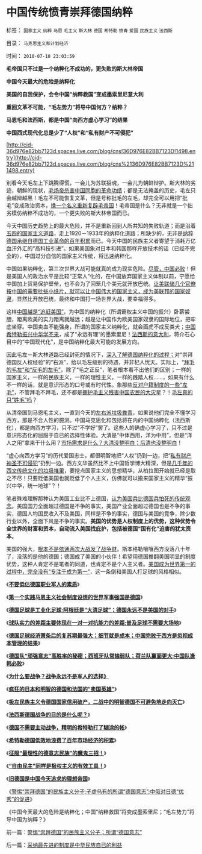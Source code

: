 # 中国传统愤青崇拜德国纳粹

标签： `国家主义` `纳粹` `马恩` `毛主义` `斯大林` `德国` `希特勒` `愤青` `爱国` `民族主义` `法西斯` 

目录： `马克思主义和计划经济`

时间： `2010-07-10 23:03:59`

**毛帝国只不过是一个纳粹化不成功的，更失败的斯大林帝国**

**中国今天最大的危险是纳粹化**

**美国的自我保护，会令中国“纳粹救国”变成墨索里尼意大利**

**重回文革不可能，“毛左势力”将导中国何方？纳粹？**

**马恩毛和法西斯，都是中国“向西方虚心学习”的结果**

**中国西式现代化总是少了“人权”和“私有财产不可侵犯”**

[http://cid-36d976e82bb7123d.spaces.live.com/blog/cns!36D976E82BB7123D!1498.entry](http://cid-36d976e82bb7123d.spaces.live.com/blog/cns%2136D976E82BB7123D%211498.entry)

别看今天毛左上下跳腾得慌，一会儿为苏联招魂，一会儿为朝鲜辩护。斯大林的劣迹，朝鲜的现状，[毛炀帝杀害中国同胞的革命功绩](../../../2009/10/16/人为的城市化和人为毁灭工商业城市.md)；都是无法掩盖的历史，毛左只会越辩越黑！毛左不可能恢复文革，但是号称批毛的左毛，却完全可以用把“批毛”变成政治资本，[换一个名义重新复辟毛帝国](http://blog.sina.com.cn/s/blog_5563a64d0100idoi.html)！毛帝国是什么？无非就是一个拙劣模仿纳粹不成功的，一个更失败的斯大林帝国而已。

今天中国历史趋势上的最大危险，并不是重新回到人所共知的失败轨道；而是沿着[五四的国家主义道路](../../../2010/5/9/美国是全世界最具发展潜力的国家.md)，走上1920－1933年的纳粹化道路；所缺少的，无非是[纳粹德国承继自德国工业革命的百年积累](../../../2009/12/13/希特勒德国低效地浪费了百年市场经济的积累.md)而已。今天中国的民族主义者寄望于消耗万亿血汗外汇的“高科技引进”。如果美国象对日本和韩国那样开放技术的话（已经不完全的），中国过分自信的国家主义传统，将迅速纳粹化。

中国如果纳粹化，第三次世界大战可能就真的成为现实危险。[尽管，中国必败](../../../2010/7/4/国家主义没有经济危机，只有生存危机.md)！但是美国人的政治水平是比较“正常人”化的，在中国放弃国家主义体制以前，宁愿给中国加上贸易保护壁垒，也不会为了回笼几个美元就开放巴统。[让美联储几个官僚按中国的需要批些小纸片，就可以让中国伟大的国家主义，成为美联邦的国家奴隶](../../../2010/5/3/美国历史上最可笑的对手.md)，显然比开放巴统，最终和中国打一场世界大战，要幸福得多。

这样[中国越是“追赶美国”](../../../2009/12/28/追赶美国，或让中国越来越落后.md)，为中国的纳粹化（所谓霸权主义中国的振兴）卧薪尝胆，距离欧美的实力距离就越远；越是让中国作为欧美国家奴隶的国际地位，把牢底坐穿。中国卖血不能强身，所谓的国家主义纳粹化，就会画虎不成反类犬；[中国希特勒振兴中华学不来](../../../2009/10/1/大国霸权主义阻碍中国和平崛起.md)，成了“永远有理”的墨索里尼！[法西斯的意大利](http://blog.sina.com.cn/s/blog_5563a64d0100bhej.html)，蒋介石心目中的“中国现代化”，是中国纳粹化最大可能的发展方向。

因此毛左－斯大林道路已经封死的情况下，[深入了解德国纳粹化的过程；](../../../2010/3/17/征服“最理性的德意志民族”的魔鬼三招！.md)对“崇拜德国反人权经验”的“右派”，给以毛左级别的待遇，并非杞人忧天。实际上，“[拜毛的毛左”和“反毛的左毛”](../../../2010/6/23/毛左真的姓“毛”吗.md)，除了“毛之正反”，笔者根本看不出他们的区别；一样的国家主义，一样的民族主义，一样的理性主义，一样的践踏人权……，如果有什么不一样的话，就是意识形态的口号或有时代性。象那些[反对户籍制度的一些“左毛”](../../../2009/9/2/反对户籍制度背后垂涎的是政策倾斜的利益输送.md)，不管拜毛不拜毛，还不都是[拥护毛主义残害中国农民的大灾星](../../../2010/2/21/小农意识是中国农村的灾星.md)？！[毛左真的只“姓毛”吗](../../../2010/6/23/毛左真的姓“毛”吗.md)？

从清帝国到马恩毛主义，一直到今天的[左右派垃圾粪青](../../../2009/10/25/特权卫士生产线和怪胎民主派.md)，如果说他们完全不懂学习西方，那是不合人性的臆测。中国马克思化和包括蒋在内的中国纳粹化（法西斯化），都是向西方学习，只不过“不学好”罢了。这些人的确虚心学习了，只不过是意识形态化的屈服于自已的选择性体验。大清是“中体西用，洋为中用”，但是“洋人之用”拿来干什么用？[市场需求是什么？大清没整明白；后清也没整明白](../../../2010/6/1/资本积累阻碍工业革命！有大众需求，才有工业革命！.md)！

“虚心向西方学习”的历代爱国志士，都很明智地把“人权”扔到一边，把“[私有财产神圣不可侵犯](../../../2010/4/26/茅于轼先生学术体系有明显漏洞.md)”扔到一边。西方文华虽然比不上中国哲学博大精深，但是[几千年的西文传统文化的垃圾堆里](../../../2010/5/13/东西方传统文化垃圾取长补短发挥余热.md)，要挖点国家主义的思想精华，从柏拉图开始就已经是取之不尽！只要贬低美国也就贬低了个人主义，仿佛就可以搬来国家主义的精华“振兴中华，统一地球”？！

笔者殊难理解那种认为美国工业比不上德国，[认为美国兵比德国兵怕死的传统观念](../../../2009/7/1/拯救小资瑞恩的八个美国大兵.md)。美国国力全面超过德国是不争的事实，美国产业全面超过德国也是不争的事实，德国人均国民收入不及美国，同样是不争的事实，德国与美国的竞争，除少数行业以外，全面下风是不争的事实。**美国的优势是人权制度上的优势，这种优势令全世界的财富和资本，自动流入美国找庇护，包括被德国“国有化”迫害的犹太资本**。

美国的强大，[根本不是依通两次大战发了战争财](../../../2010/4/22/美国的强大，不是因为发了战争财.md)。斯本格勒嚷嚷西方没落八十年了，没落的是他的德国；德国成了美国的小伙伴！希望用德国推翻美国明显的制度优势，这种人肯定不是笔者的同道，也肯定不是个人主义者。[美国成为世界第一的过程中，完全没有“专注于成为第一”](../../../2008/2/20/大道无为，上善若水，——至胜无形.md)，这一条倒和美国人打足球的风格相似。

《[**不要低估德国职业军人的素质**](../../../2009/12/3/不要低估德国职业军人的素质.md)》

《[**第一个实践马恩主义社会制度设想的世界军事强国是德国**](../../../2009/6/25/第一个实践马恩主义社会制度设想的世界军事强国.md)》

《[**德国足球是工业化足球;阿根廷是“大清足球”；德国永远不是美国的对手**](../../../2010/7/5/德国是工业化足球；德国永远不是美国的对手.md)》

《[**球队实力的差距主要体现在一对一对抗能力的差距;普及足球不需要大场地**](../../../2010/7/8/德国队防守特点和弱点，普及足球不需要大场地.md)》

《[**德国足球经济萧条后的复苏期最强大；细节就是成本；中国完败于西方是忽视成本管理的结果**](../../../2010/7/8/德国足球再度辉煌时间表；中国文化完败之因.md)》

《[**德国队“顽强意志”高胜率的秘密；西班牙队常输弱队；荷兰队赢面更大;中国队逢韩必败**](../../../2010/7/10/西班牙输弱队；荷兰嬴面大；德国队顽强的秘密.md)》

《[**为什么要战争？战争永远不是军人的选择》**](../../../2009/12/10/为什么要战争？战争永远不是军人的选择.md)

《[**疯狂的日本和明智的德国和法国的“卖国英雄”**](../../../2009/12/11/疯狂的日本和明智的德国和法国的“卖国英雄”.md)》

《[**极左民族主义令德国国家信用破产，二战中的明智德国不可避免地走向灭亡**](http://blog.sina.com.cn/s/blog_5563a64d0100g1x8.html)》

《[**法西斯德国战争的目的是什么呢？**](../../../2009/12/12/法西斯德国战争的目的是什么呢？.md)》

《[**德国不需要主动战争，精明的希特勒打了糊涂的帐**](../../../2009/12/12/德国不需要主动战争，精明的希特勒打了糊涂的帐.md)》

《[**希特勒德国低效地浪费了百年市场经济的积累**](../../../2009/12/13/希特勒德国低效地浪费了百年市场经济的积累.md)》

《[**征服“最理性的德意志民族”的魔鬼三招！**](../../../2010/3/17/征服“最理性的德意志民族”的魔鬼三招！.md)》

《[**“自由民主”同样是极权主义的有效工具！**](../../../2010/3/18/“自由平等”同样是极权主义的有效工具！.md)》

《[**旧德国是中国今天追求的理想帝国**](../../../2009/6/29/法式民主可能方便了民粹希特勒上台.md)》

《[警惕“崇拜德国”的民族主义分子;子虚乌有的所谓“德国意志”;中俄对日德“优秀”的促进](../../../2010/7/10/警惕“崇拜德国”的民族主义分子；所谓“德国意志”.md)》

《中国今天最大的危险是纳粹化；中国“纳粹救国”将变成墨索里尼；“毛左势力”将导中国为纳粹？》



前一篇：[警惕“崇拜德国”的民族主义分子；所谓“德国意志”](../../../2010/7/10/警惕“崇拜德国”的民族主义分子；所谓“德国意志”.md)

后一篇：[采纳最先进的制度是中华民族自已的利益](../../../2010/7/10/采纳最先进的制度是中华民族自已的利益.md)